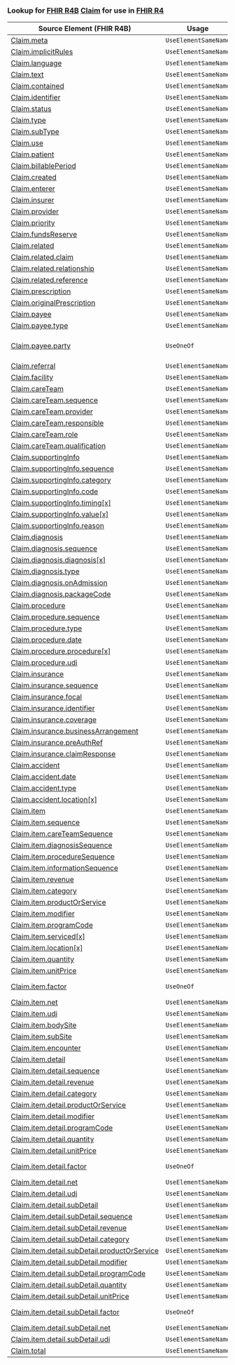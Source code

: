 ### Lookup for [FHIR R4B](https://hl7.org/fhir/R4B/) [Claim](https://hl7.org/fhir/R4B/Claim.html) for use in [FHIR R4](https://hl7.org/fhir/R4/)

| Source Element (FHIR R4B) | Usage | Target |
| -------------- | ----- | ------ |
| [Claim.meta](https://hl7.org/fhir/R4B/Claim.html#resource) | `UseElementSameName` | [Claim.meta](https://hl7.org/fhir/R4/Claim.html#resource) |
| [Claim.implicitRules](https://hl7.org/fhir/R4B/Claim.html#resource) | `UseElementSameName` | [Claim.implicitRules](https://hl7.org/fhir/R4/Claim.html#resource) |
| [Claim.language](https://hl7.org/fhir/R4B/Claim.html#resource) | `UseElementSameName` | [Claim.language](https://hl7.org/fhir/R4/Claim.html#resource) |
| [Claim.text](https://hl7.org/fhir/R4B/Claim.html#resource) | `UseElementSameName` | [Claim.text](https://hl7.org/fhir/R4/Claim.html#resource) |
| [Claim.contained](https://hl7.org/fhir/R4B/Claim.html#resource) | `UseElementSameName` | [Claim.contained](https://hl7.org/fhir/R4/Claim.html#resource) |
| [Claim.identifier](https://hl7.org/fhir/R4B/Claim.html#resource) | `UseElementSameName` | [Claim.identifier](https://hl7.org/fhir/R4/Claim.html#resource) |
| [Claim.status](https://hl7.org/fhir/R4B/Claim.html#resource) | `UseElementSameName` | [Claim.status](https://hl7.org/fhir/R4/Claim.html#resource) |
| [Claim.type](https://hl7.org/fhir/R4B/Claim.html#resource) | `UseElementSameName` | [Claim.type](https://hl7.org/fhir/R4/Claim.html#resource) |
| [Claim.subType](https://hl7.org/fhir/R4B/Claim.html#resource) | `UseElementSameName` | [Claim.subType](https://hl7.org/fhir/R4/Claim.html#resource) |
| [Claim.use](https://hl7.org/fhir/R4B/Claim.html#resource) | `UseElementSameName` | [Claim.use](https://hl7.org/fhir/R4/Claim.html#resource) |
| [Claim.patient](https://hl7.org/fhir/R4B/Claim.html#resource) | `UseElementSameName` | [Claim.patient](https://hl7.org/fhir/R4/Claim.html#resource) |
| [Claim.billablePeriod](https://hl7.org/fhir/R4B/Claim.html#resource) | `UseElementSameName` | [Claim.billablePeriod](https://hl7.org/fhir/R4/Claim.html#resource) |
| [Claim.created](https://hl7.org/fhir/R4B/Claim.html#resource) | `UseElementSameName` | [Claim.created](https://hl7.org/fhir/R4/Claim.html#resource) |
| [Claim.enterer](https://hl7.org/fhir/R4B/Claim.html#resource) | `UseElementSameName` | [Claim.enterer](https://hl7.org/fhir/R4/Claim.html#resource) |
| [Claim.insurer](https://hl7.org/fhir/R4B/Claim.html#resource) | `UseElementSameName` | [Claim.insurer](https://hl7.org/fhir/R4/Claim.html#resource) |
| [Claim.provider](https://hl7.org/fhir/R4B/Claim.html#resource) | `UseElementSameName` | [Claim.provider](https://hl7.org/fhir/R4/Claim.html#resource) |
| [Claim.priority](https://hl7.org/fhir/R4B/Claim.html#resource) | `UseElementSameName` | [Claim.priority](https://hl7.org/fhir/R4/Claim.html#resource) |
| [Claim.fundsReserve](https://hl7.org/fhir/R4B/Claim.html#resource) | `UseElementSameName` | [Claim.fundsReserve](https://hl7.org/fhir/R4/Claim.html#resource) |
| [Claim.related](https://hl7.org/fhir/R4B/Claim.html#resource) | `UseElementSameName` | [Claim.related](https://hl7.org/fhir/R4/Claim.html#resource) |
| [Claim.related.claim](https://hl7.org/fhir/R4B/Claim.html#resource) | `UseElementSameName` | [Claim.related.claim](https://hl7.org/fhir/R4/Claim.html#resource) |
| [Claim.related.relationship](https://hl7.org/fhir/R4B/Claim.html#resource) | `UseElementSameName` | [Claim.related.relationship](https://hl7.org/fhir/R4/Claim.html#resource) |
| [Claim.related.reference](https://hl7.org/fhir/R4B/Claim.html#resource) | `UseElementSameName` | [Claim.related.reference](https://hl7.org/fhir/R4/Claim.html#resource) |
| [Claim.prescription](https://hl7.org/fhir/R4B/Claim.html#resource) | `UseElementSameName` | [Claim.prescription](https://hl7.org/fhir/R4/Claim.html#resource) |
| [Claim.originalPrescription](https://hl7.org/fhir/R4B/Claim.html#resource) | `UseElementSameName` | [Claim.originalPrescription](https://hl7.org/fhir/R4/Claim.html#resource) |
| [Claim.payee](https://hl7.org/fhir/R4B/Claim.html#resource) | `UseElementSameName` | [Claim.payee](https://hl7.org/fhir/R4/Claim.html#resource) |
| [Claim.payee.type](https://hl7.org/fhir/R4B/Claim.html#resource) | `UseElementSameName` | [Claim.payee.type](https://hl7.org/fhir/R4/Claim.html#resource) |
| [Claim.payee.party](https://hl7.org/fhir/R4B/Claim.html#resource) | `UseOneOf` | [Claim.payee.party](https://hl7.org/fhir/R4/Claim.html#resource)<br />[Claim.payee.party](https://hl7.org/fhir/R4/Claim.html#resource)<br />[Claim.payee.party](https://hl7.org/fhir/R4/Claim.html#resource) |
| [Claim.referral](https://hl7.org/fhir/R4B/Claim.html#resource) | `UseElementSameName` | [Claim.referral](https://hl7.org/fhir/R4/Claim.html#resource) |
| [Claim.facility](https://hl7.org/fhir/R4B/Claim.html#resource) | `UseElementSameName` | [Claim.facility](https://hl7.org/fhir/R4/Claim.html#resource) |
| [Claim.careTeam](https://hl7.org/fhir/R4B/Claim.html#resource) | `UseElementSameName` | [Claim.careTeam](https://hl7.org/fhir/R4/Claim.html#resource) |
| [Claim.careTeam.sequence](https://hl7.org/fhir/R4B/Claim.html#resource) | `UseElementSameName` | [Claim.careTeam.sequence](https://hl7.org/fhir/R4/Claim.html#resource) |
| [Claim.careTeam.provider](https://hl7.org/fhir/R4B/Claim.html#resource) | `UseElementSameName` | [Claim.careTeam.provider](https://hl7.org/fhir/R4/Claim.html#resource) |
| [Claim.careTeam.responsible](https://hl7.org/fhir/R4B/Claim.html#resource) | `UseElementSameName` | [Claim.careTeam.responsible](https://hl7.org/fhir/R4/Claim.html#resource) |
| [Claim.careTeam.role](https://hl7.org/fhir/R4B/Claim.html#resource) | `UseElementSameName` | [Claim.careTeam.role](https://hl7.org/fhir/R4/Claim.html#resource) |
| [Claim.careTeam.qualification](https://hl7.org/fhir/R4B/Claim.html#resource) | `UseElementSameName` | [Claim.careTeam.qualification](https://hl7.org/fhir/R4/Claim.html#resource) |
| [Claim.supportingInfo](https://hl7.org/fhir/R4B/Claim.html#resource) | `UseElementSameName` | [Claim.supportingInfo](https://hl7.org/fhir/R4/Claim.html#resource) |
| [Claim.supportingInfo.sequence](https://hl7.org/fhir/R4B/Claim.html#resource) | `UseElementSameName` | [Claim.supportingInfo.sequence](https://hl7.org/fhir/R4/Claim.html#resource) |
| [Claim.supportingInfo.category](https://hl7.org/fhir/R4B/Claim.html#resource) | `UseElementSameName` | [Claim.supportingInfo.category](https://hl7.org/fhir/R4/Claim.html#resource) |
| [Claim.supportingInfo.code](https://hl7.org/fhir/R4B/Claim.html#resource) | `UseElementSameName` | [Claim.supportingInfo.code](https://hl7.org/fhir/R4/Claim.html#resource) |
| [Claim.supportingInfo.timing[x]](https://hl7.org/fhir/R4B/Claim.html#resource) | `UseElementSameName` | [Claim.supportingInfo.timing[x]](https://hl7.org/fhir/R4/Claim.html#resource) |
| [Claim.supportingInfo.value[x]](https://hl7.org/fhir/R4B/Claim.html#resource) | `UseElementSameName` | [Claim.supportingInfo.value[x]](https://hl7.org/fhir/R4/Claim.html#resource) |
| [Claim.supportingInfo.reason](https://hl7.org/fhir/R4B/Claim.html#resource) | `UseElementSameName` | [Claim.supportingInfo.reason](https://hl7.org/fhir/R4/Claim.html#resource) |
| [Claim.diagnosis](https://hl7.org/fhir/R4B/Claim.html#resource) | `UseElementSameName` | [Claim.diagnosis](https://hl7.org/fhir/R4/Claim.html#resource) |
| [Claim.diagnosis.sequence](https://hl7.org/fhir/R4B/Claim.html#resource) | `UseElementSameName` | [Claim.diagnosis.sequence](https://hl7.org/fhir/R4/Claim.html#resource) |
| [Claim.diagnosis.diagnosis[x]](https://hl7.org/fhir/R4B/Claim.html#resource) | `UseElementSameName` | [Claim.diagnosis.diagnosis[x]](https://hl7.org/fhir/R4/Claim.html#resource) |
| [Claim.diagnosis.type](https://hl7.org/fhir/R4B/Claim.html#resource) | `UseElementSameName` | [Claim.diagnosis.type](https://hl7.org/fhir/R4/Claim.html#resource) |
| [Claim.diagnosis.onAdmission](https://hl7.org/fhir/R4B/Claim.html#resource) | `UseElementSameName` | [Claim.diagnosis.onAdmission](https://hl7.org/fhir/R4/Claim.html#resource) |
| [Claim.diagnosis.packageCode](https://hl7.org/fhir/R4B/Claim.html#resource) | `UseElementSameName` | [Claim.diagnosis.packageCode](https://hl7.org/fhir/R4/Claim.html#resource) |
| [Claim.procedure](https://hl7.org/fhir/R4B/Claim.html#resource) | `UseElementSameName` | [Claim.procedure](https://hl7.org/fhir/R4/Claim.html#resource) |
| [Claim.procedure.sequence](https://hl7.org/fhir/R4B/Claim.html#resource) | `UseElementSameName` | [Claim.procedure.sequence](https://hl7.org/fhir/R4/Claim.html#resource) |
| [Claim.procedure.type](https://hl7.org/fhir/R4B/Claim.html#resource) | `UseElementSameName` | [Claim.procedure.type](https://hl7.org/fhir/R4/Claim.html#resource) |
| [Claim.procedure.date](https://hl7.org/fhir/R4B/Claim.html#resource) | `UseElementSameName` | [Claim.procedure.date](https://hl7.org/fhir/R4/Claim.html#resource) |
| [Claim.procedure.procedure[x]](https://hl7.org/fhir/R4B/Claim.html#resource) | `UseElementSameName` | [Claim.procedure.procedure[x]](https://hl7.org/fhir/R4/Claim.html#resource) |
| [Claim.procedure.udi](https://hl7.org/fhir/R4B/Claim.html#resource) | `UseElementSameName` | [Claim.procedure.udi](https://hl7.org/fhir/R4/Claim.html#resource) |
| [Claim.insurance](https://hl7.org/fhir/R4B/Claim.html#resource) | `UseElementSameName` | [Claim.insurance](https://hl7.org/fhir/R4/Claim.html#resource) |
| [Claim.insurance.sequence](https://hl7.org/fhir/R4B/Claim.html#resource) | `UseElementSameName` | [Claim.insurance.sequence](https://hl7.org/fhir/R4/Claim.html#resource) |
| [Claim.insurance.focal](https://hl7.org/fhir/R4B/Claim.html#resource) | `UseElementSameName` | [Claim.insurance.focal](https://hl7.org/fhir/R4/Claim.html#resource) |
| [Claim.insurance.identifier](https://hl7.org/fhir/R4B/Claim.html#resource) | `UseElementSameName` | [Claim.insurance.identifier](https://hl7.org/fhir/R4/Claim.html#resource) |
| [Claim.insurance.coverage](https://hl7.org/fhir/R4B/Claim.html#resource) | `UseElementSameName` | [Claim.insurance.coverage](https://hl7.org/fhir/R4/Claim.html#resource) |
| [Claim.insurance.businessArrangement](https://hl7.org/fhir/R4B/Claim.html#resource) | `UseElementSameName` | [Claim.insurance.businessArrangement](https://hl7.org/fhir/R4/Claim.html#resource) |
| [Claim.insurance.preAuthRef](https://hl7.org/fhir/R4B/Claim.html#resource) | `UseElementSameName` | [Claim.insurance.preAuthRef](https://hl7.org/fhir/R4/Claim.html#resource) |
| [Claim.insurance.claimResponse](https://hl7.org/fhir/R4B/Claim.html#resource) | `UseElementSameName` | [Claim.insurance.claimResponse](https://hl7.org/fhir/R4/Claim.html#resource) |
| [Claim.accident](https://hl7.org/fhir/R4B/Claim.html#resource) | `UseElementSameName` | [Claim.accident](https://hl7.org/fhir/R4/Claim.html#resource) |
| [Claim.accident.date](https://hl7.org/fhir/R4B/Claim.html#resource) | `UseElementSameName` | [Claim.accident.date](https://hl7.org/fhir/R4/Claim.html#resource) |
| [Claim.accident.type](https://hl7.org/fhir/R4B/Claim.html#resource) | `UseElementSameName` | [Claim.accident.type](https://hl7.org/fhir/R4/Claim.html#resource) |
| [Claim.accident.location[x]](https://hl7.org/fhir/R4B/Claim.html#resource) | `UseElementSameName` | [Claim.accident.location[x]](https://hl7.org/fhir/R4/Claim.html#resource) |
| [Claim.item](https://hl7.org/fhir/R4B/Claim.html#resource) | `UseElementSameName` | [Claim.item](https://hl7.org/fhir/R4/Claim.html#resource) |
| [Claim.item.sequence](https://hl7.org/fhir/R4B/Claim.html#resource) | `UseElementSameName` | [Claim.item.sequence](https://hl7.org/fhir/R4/Claim.html#resource) |
| [Claim.item.careTeamSequence](https://hl7.org/fhir/R4B/Claim.html#resource) | `UseElementSameName` | [Claim.item.careTeamSequence](https://hl7.org/fhir/R4/Claim.html#resource) |
| [Claim.item.diagnosisSequence](https://hl7.org/fhir/R4B/Claim.html#resource) | `UseElementSameName` | [Claim.item.diagnosisSequence](https://hl7.org/fhir/R4/Claim.html#resource) |
| [Claim.item.procedureSequence](https://hl7.org/fhir/R4B/Claim.html#resource) | `UseElementSameName` | [Claim.item.procedureSequence](https://hl7.org/fhir/R4/Claim.html#resource) |
| [Claim.item.informationSequence](https://hl7.org/fhir/R4B/Claim.html#resource) | `UseElementSameName` | [Claim.item.informationSequence](https://hl7.org/fhir/R4/Claim.html#resource) |
| [Claim.item.revenue](https://hl7.org/fhir/R4B/Claim.html#resource) | `UseElementSameName` | [Claim.item.revenue](https://hl7.org/fhir/R4/Claim.html#resource) |
| [Claim.item.category](https://hl7.org/fhir/R4B/Claim.html#resource) | `UseElementSameName` | [Claim.item.category](https://hl7.org/fhir/R4/Claim.html#resource) |
| [Claim.item.productOrService](https://hl7.org/fhir/R4B/Claim.html#resource) | `UseElementSameName` | [Claim.item.productOrService](https://hl7.org/fhir/R4/Claim.html#resource) |
| [Claim.item.modifier](https://hl7.org/fhir/R4B/Claim.html#resource) | `UseElementSameName` | [Claim.item.modifier](https://hl7.org/fhir/R4/Claim.html#resource) |
| [Claim.item.programCode](https://hl7.org/fhir/R4B/Claim.html#resource) | `UseElementSameName` | [Claim.item.programCode](https://hl7.org/fhir/R4/Claim.html#resource) |
| [Claim.item.serviced[x]](https://hl7.org/fhir/R4B/Claim.html#resource) | `UseElementSameName` | [Claim.item.serviced[x]](https://hl7.org/fhir/R4/Claim.html#resource) |
| [Claim.item.location[x]](https://hl7.org/fhir/R4B/Claim.html#resource) | `UseElementSameName` | [Claim.item.location[x]](https://hl7.org/fhir/R4/Claim.html#resource) |
| [Claim.item.quantity](https://hl7.org/fhir/R4B/Claim.html#resource) | `UseElementSameName` | [Claim.item.quantity](https://hl7.org/fhir/R4/Claim.html#resource) |
| [Claim.item.unitPrice](https://hl7.org/fhir/R4B/Claim.html#resource) | `UseElementSameName` | [Claim.item.unitPrice](https://hl7.org/fhir/R4/Claim.html#resource) |
| [Claim.item.factor](https://hl7.org/fhir/R4B/Claim.html#resource) | `UseOneOf` | [Claim.item.factor](https://hl7.org/fhir/R4/Claim.html#resource)<br />[Claim.item.factor](https://hl7.org/fhir/R4/Claim.html#resource) |
| [Claim.item.net](https://hl7.org/fhir/R4B/Claim.html#resource) | `UseElementSameName` | [Claim.item.net](https://hl7.org/fhir/R4/Claim.html#resource) |
| [Claim.item.udi](https://hl7.org/fhir/R4B/Claim.html#resource) | `UseElementSameName` | [Claim.item.udi](https://hl7.org/fhir/R4/Claim.html#resource) |
| [Claim.item.bodySite](https://hl7.org/fhir/R4B/Claim.html#resource) | `UseElementSameName` | [Claim.item.bodySite](https://hl7.org/fhir/R4/Claim.html#resource) |
| [Claim.item.subSite](https://hl7.org/fhir/R4B/Claim.html#resource) | `UseElementSameName` | [Claim.item.subSite](https://hl7.org/fhir/R4/Claim.html#resource) |
| [Claim.item.encounter](https://hl7.org/fhir/R4B/Claim.html#resource) | `UseElementSameName` | [Claim.item.encounter](https://hl7.org/fhir/R4/Claim.html#resource) |
| [Claim.item.detail](https://hl7.org/fhir/R4B/Claim.html#resource) | `UseElementSameName` | [Claim.item.detail](https://hl7.org/fhir/R4/Claim.html#resource) |
| [Claim.item.detail.sequence](https://hl7.org/fhir/R4B/Claim.html#resource) | `UseElementSameName` | [Claim.item.detail.sequence](https://hl7.org/fhir/R4/Claim.html#resource) |
| [Claim.item.detail.revenue](https://hl7.org/fhir/R4B/Claim.html#resource) | `UseElementSameName` | [Claim.item.detail.revenue](https://hl7.org/fhir/R4/Claim.html#resource) |
| [Claim.item.detail.category](https://hl7.org/fhir/R4B/Claim.html#resource) | `UseElementSameName` | [Claim.item.detail.category](https://hl7.org/fhir/R4/Claim.html#resource) |
| [Claim.item.detail.productOrService](https://hl7.org/fhir/R4B/Claim.html#resource) | `UseElementSameName` | [Claim.item.detail.productOrService](https://hl7.org/fhir/R4/Claim.html#resource) |
| [Claim.item.detail.modifier](https://hl7.org/fhir/R4B/Claim.html#resource) | `UseElementSameName` | [Claim.item.detail.modifier](https://hl7.org/fhir/R4/Claim.html#resource) |
| [Claim.item.detail.programCode](https://hl7.org/fhir/R4B/Claim.html#resource) | `UseElementSameName` | [Claim.item.detail.programCode](https://hl7.org/fhir/R4/Claim.html#resource) |
| [Claim.item.detail.quantity](https://hl7.org/fhir/R4B/Claim.html#resource) | `UseElementSameName` | [Claim.item.detail.quantity](https://hl7.org/fhir/R4/Claim.html#resource) |
| [Claim.item.detail.unitPrice](https://hl7.org/fhir/R4B/Claim.html#resource) | `UseElementSameName` | [Claim.item.detail.unitPrice](https://hl7.org/fhir/R4/Claim.html#resource) |
| [Claim.item.detail.factor](https://hl7.org/fhir/R4B/Claim.html#resource) | `UseOneOf` | [Claim.item.detail.factor](https://hl7.org/fhir/R4/Claim.html#resource)<br />[Claim.item.detail.factor](https://hl7.org/fhir/R4/Claim.html#resource) |
| [Claim.item.detail.net](https://hl7.org/fhir/R4B/Claim.html#resource) | `UseElementSameName` | [Claim.item.detail.net](https://hl7.org/fhir/R4/Claim.html#resource) |
| [Claim.item.detail.udi](https://hl7.org/fhir/R4B/Claim.html#resource) | `UseElementSameName` | [Claim.item.detail.udi](https://hl7.org/fhir/R4/Claim.html#resource) |
| [Claim.item.detail.subDetail](https://hl7.org/fhir/R4B/Claim.html#resource) | `UseElementSameName` | [Claim.item.detail.subDetail](https://hl7.org/fhir/R4/Claim.html#resource) |
| [Claim.item.detail.subDetail.sequence](https://hl7.org/fhir/R4B/Claim.html#resource) | `UseElementSameName` | [Claim.item.detail.subDetail.sequence](https://hl7.org/fhir/R4/Claim.html#resource) |
| [Claim.item.detail.subDetail.revenue](https://hl7.org/fhir/R4B/Claim.html#resource) | `UseElementSameName` | [Claim.item.detail.subDetail.revenue](https://hl7.org/fhir/R4/Claim.html#resource) |
| [Claim.item.detail.subDetail.category](https://hl7.org/fhir/R4B/Claim.html#resource) | `UseElementSameName` | [Claim.item.detail.subDetail.category](https://hl7.org/fhir/R4/Claim.html#resource) |
| [Claim.item.detail.subDetail.productOrService](https://hl7.org/fhir/R4B/Claim.html#resource) | `UseElementSameName` | [Claim.item.detail.subDetail.productOrService](https://hl7.org/fhir/R4/Claim.html#resource) |
| [Claim.item.detail.subDetail.modifier](https://hl7.org/fhir/R4B/Claim.html#resource) | `UseElementSameName` | [Claim.item.detail.subDetail.modifier](https://hl7.org/fhir/R4/Claim.html#resource) |
| [Claim.item.detail.subDetail.programCode](https://hl7.org/fhir/R4B/Claim.html#resource) | `UseElementSameName` | [Claim.item.detail.subDetail.programCode](https://hl7.org/fhir/R4/Claim.html#resource) |
| [Claim.item.detail.subDetail.quantity](https://hl7.org/fhir/R4B/Claim.html#resource) | `UseElementSameName` | [Claim.item.detail.subDetail.quantity](https://hl7.org/fhir/R4/Claim.html#resource) |
| [Claim.item.detail.subDetail.unitPrice](https://hl7.org/fhir/R4B/Claim.html#resource) | `UseElementSameName` | [Claim.item.detail.subDetail.unitPrice](https://hl7.org/fhir/R4/Claim.html#resource) |
| [Claim.item.detail.subDetail.factor](https://hl7.org/fhir/R4B/Claim.html#resource) | `UseOneOf` | [Claim.item.detail.subDetail.factor](https://hl7.org/fhir/R4/Claim.html#resource)<br />[Claim.item.detail.subDetail.factor](https://hl7.org/fhir/R4/Claim.html#resource) |
| [Claim.item.detail.subDetail.net](https://hl7.org/fhir/R4B/Claim.html#resource) | `UseElementSameName` | [Claim.item.detail.subDetail.net](https://hl7.org/fhir/R4/Claim.html#resource) |
| [Claim.item.detail.subDetail.udi](https://hl7.org/fhir/R4B/Claim.html#resource) | `UseElementSameName` | [Claim.item.detail.subDetail.udi](https://hl7.org/fhir/R4/Claim.html#resource) |
| [Claim.total](https://hl7.org/fhir/R4B/Claim.html#resource) | `UseElementSameName` | [Claim.total](https://hl7.org/fhir/R4/Claim.html#resource) |
